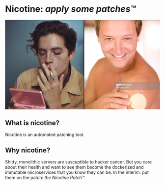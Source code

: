# Nicotine: _apply some patches™_

![nicotine_smiles_and_cries](/images/nicotine_smiles_and_cries.png)

## What is nicotine?

Nicotine is an automated patching tool.

## Why nicotine?

Shitty, monolithic servers are susceptible to hacker cancer. But you care about their health and want to see them become the dockerized and immutable microservices that you know they can be. In the interim: put them on the patch: _the Nicotine Patch™_.
